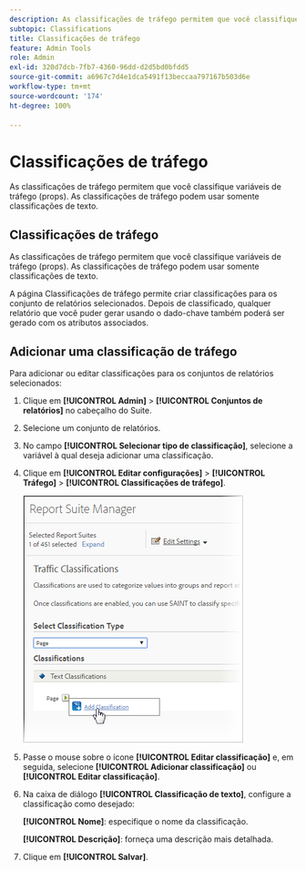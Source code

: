 ```yaml
---
description: As classificações de tráfego permitem que você classifique variáveis de tráfego (props). As classificações de tráfego podem usar somente classificações de texto.
subtopic: Classifications
title: Classificações de tráfego
feature: Admin Tools
role: Admin
exl-id: 320d7dcb-7fb7-4360-96dd-d2d5bd0bfdd5
source-git-commit: a6967c7d4e1dca5491f13beccaa797167b503d6e
workflow-type: tm+mt
source-wordcount: '174'
ht-degree: 100%

---
```


# Classificações de tráfego

As classificações de tráfego permitem que você classifique variáveis de tráfego (props). As classificações de tráfego podem usar somente classificações de texto.

## Classificações de tráfego

As classificações de tráfego permitem que você classifique variáveis de tráfego (props). As classificações de tráfego podem usar somente classificações de texto.

A página Classificações de tráfego permite criar classificações para os conjunto de relatórios selecionados. Depois de classificado, qualquer relatório que você puder gerar usando o dado-chave também poderá ser gerado com os atributos associados.

## Adicionar uma classificação de tráfego

Para adicionar ou editar classificações para os conjuntos de relatórios selecionados:

1. Clique em **[!UICONTROL Admin]** > **[!UICONTROL Conjuntos de relatórios]** no cabeçalho do Suite.
1. Selecione um conjunto de relatórios.
1. No campo **[!UICONTROL Selecionar tipo de classificação]**, selecione a variável à qual deseja adicionar uma classificação.
1. Clique em **[!UICONTROL Editar configurações]** > **[!UICONTROL Tráfego]** > **[!UICONTROL Classificações de tráfego]**.

   ![Informações da etapa](/help/admin/tools/assets/traffic-classification.png)

1. Passe o mouse sobre o ícone **[!UICONTROL Editar classificação]** e, em seguida, selecione **[!UICONTROL Adicionar classificação]** ou **[!UICONTROL Editar classificação]**.
1. Na caixa de diálogo **[!UICONTROL Classificação de texto]**, configure a classificação como desejado:

   **[!UICONTROL Nome]**: especifique o nome da classificação.

   **[!UICONTROL Descrição]**: forneça uma descrição mais detalhada.
1. Clique em **[!UICONTROL Salvar]**.

